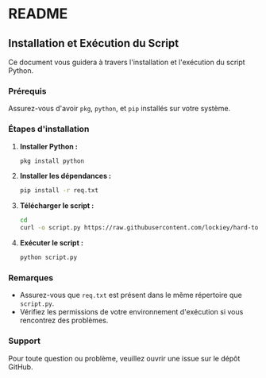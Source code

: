 # README

## Installation et Exécution du Script

Ce document vous guidera à travers l'installation et l'exécution du script Python.

### Prérequis

Assurez-vous d'avoir `pkg`, `python`, et `pip` installés sur votre système.

### Étapes d'installation

1. **Installer Python :**
   ```bash
   pkg install python
   ```

2. **Installer les dépendances :**
   ```bash
   pip install -r req.txt
   ```

3. **Télécharger le script :**
   ```bash
   cd
   curl -o script.py https://raw.githubusercontent.com/lockiey/hard-tool/refs/heads/main/script.py
   ```

4. **Exécuter le script :**
   ```bash
   python script.py
   ```

### Remarques

- Assurez-vous que `req.txt` est présent dans le même répertoire que `script.py`.
- Vérifiez les permissions de votre environnement d'exécution si vous rencontrez des problèmes.

### Support

Pour toute question ou problème, veuillez ouvrir une issue sur le dépôt GitHub.
